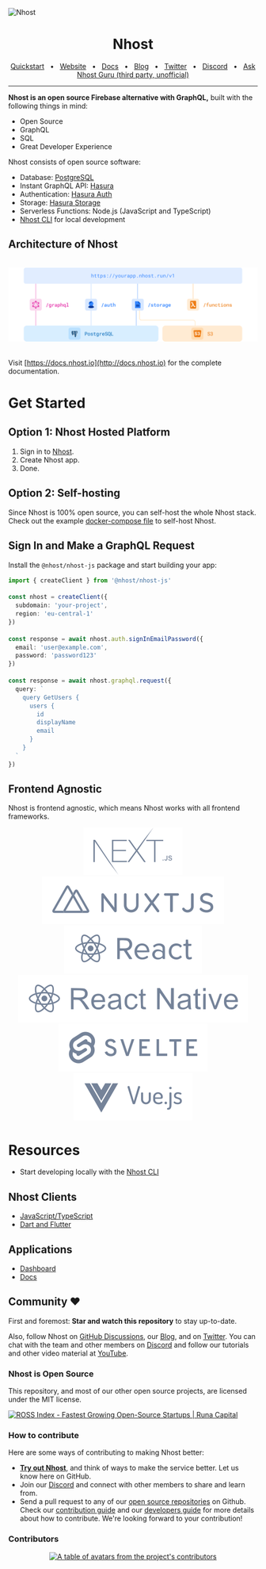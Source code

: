 ![Nhost](https://i.imgur.com/ZenoUlM.png)

<div align="center">

# Nhost

<a href="https://docs.nhost.io/getting-started/overview">Quickstart</a>
<span>&nbsp;&nbsp;•&nbsp;&nbsp;</span>
<a href="http://nhost.io/">Website</a>
<span>&nbsp;&nbsp;•&nbsp;&nbsp;</span>
<a href="https://docs.nhost.io">Docs</a>
<span>&nbsp;&nbsp;•&nbsp;&nbsp;</span>
<a href="https://nhost.io/blog">Blog</a>
<span>&nbsp;&nbsp;•&nbsp;&nbsp;</span>
<a href="https://twitter.com/nhost">Twitter</a>
<span>&nbsp;&nbsp;•&nbsp;&nbsp;</span>
<a href="https://nhost.io/discord">Discord</a>
<span>&nbsp;&nbsp;•&nbsp;&nbsp;</span>
<a href="https://gurubase.io/g/nhost">Ask Nhost Guru (third party, unofficial)</a>
<br />

  <hr />
</div>

**Nhost is an open source Firebase alternative with GraphQL,** built with the following things in mind:

- Open Source
- GraphQL
- SQL
- Great Developer Experience

Nhost consists of open source software:

- Database: [PostgreSQL](https://www.postgresql.org/)
- Instant GraphQL API: [Hasura](https://hasura.io/)
- Authentication: [Hasura Auth](https://github.com/nhost/hasura-auth/)
- Storage: [Hasura Storage](https://github.com/nhost/hasura-storage)
- Serverless Functions: Node.js (JavaScript and TypeScript)
- [Nhost CLI](https://docs.nhost.io/platform/cli/local-development) for local development

## Architecture of Nhost

<div align="center">
  <br />
  <img src="assets/nhost-diagram.png"/>
  <br />
  <br />
</div>

Visit [https://docs.nhost.io](http://docs.nhost.io) for the complete documentation.

# Get Started

## Option 1: Nhost Hosted Platform

1. Sign in to [Nhost](https://app.nhost.io).
2. Create Nhost app.
3. Done.

## Option 2: Self-hosting

Since Nhost is 100% open source, you can self-host the whole Nhost stack. Check out the example [docker-compose file](https://github.com/nhost/nhost/tree/main/examples/docker-compose) to self-host Nhost.

## Sign In and Make a GraphQL Request

Install the `@nhost/nhost-js` package and start building your app:

```ts
import { createClient } from '@nhost/nhost-js'

const nhost = createClient({
  subdomain: 'your-project',
  region: 'eu-central-1'
})

const response = await nhost.auth.signInEmailPassword({
  email: 'user@example.com',
  password: 'password123'
})

const response = await nhost.graphql.request({
  query: `
    query GetUsers {
      users {
        id
        displayName
        email
      }
    }
  `
})
```

## Frontend Agnostic

Nhost is frontend agnostic, which means Nhost works with all frontend frameworks.

<div align="center">
  <a href="https://docs.nhost.io/getting-started/quickstart/nextjs"><img src="assets/nextjs.svg"/></a>
  <a href="https://docs.nhost.io/reference/javascript/nhost-js/nhost-client"><img src="assets/nuxtjs.svg"/></a>
  <a href="https://docs.nhost.io/getting-started/quickstart/react"><img src="assets/react.svg"/></a>
  <a href="https://docs.nhost.io/getting-started/quickstart/reactnative"><img src="assets/react-native.svg"/></a>
  <a href="https://docs.nhost.io/reference/javascript/nhost-js/nhost-client"><img src="assets/svelte.svg"/></a>
  <a href="https://docs.nhost.io/getting-started/quickstart/vue"><img src="assets/vuejs.svg"/></a>
</div>

# Resources

- Start developing locally with the [Nhost CLI](https://docs.nhost.io/platform/cli/local-development)

## Nhost Clients

- [JavaScript/TypeScript](https://docs.nhost.io/reference/javascript/nhost-js/main)
- [Dart and Flutter](https://github.com/nhost/nhost-dart)

## Applications

- [Dashboard](./dashboard)
- [Docs](./docs)

## Community ❤️

First and foremost: **Star and watch this repository** to stay up-to-date.

Also, follow Nhost on [GitHub Discussions](https://github.com/nhost/nhost/discussions), our [Blog](https://nhost.io/blog), and on [Twitter](https://twitter.com/nhostio). You can chat with the team and other members on [Discord](https://discord.com/invite/9V7Qb2U) and follow our tutorials and other video material at [YouTube](https://www.youtube.com/channel/UCJ7irtvV9Y0EQMxpabb6ntg?view_as=subscriber).

### Nhost is Open Source

This repository, and most of our other open source projects, are licensed under the MIT license.

<a href="https://runacap.com/ross-index/" target="_blank" rel="noopener" >
    <img style="width: 260px; height: 56px" src="https://runacap.com/wp-content/uploads/2022/06/ROSS_black_edition_badge.svg" alt="ROSS Index - Fastest Growing Open-Source Startups | Runa Capital" width="260" height="56" />
</a>

### How to contribute

Here are some ways of contributing to making Nhost better:

- **[Try out Nhost](https://docs.nhost.io)**, and think of ways to make the service better. Let us know here on GitHub.
- Join our [Discord](https://discord.com/invite/9V7Qb2U) and connect with other members to share and learn from.
- Send a pull request to any of our [open source repositories](https://github.com/nhost) on Github. Check our [contribution guide](https://github.com/nhost/nhost/blob/main/CONTRIBUTING.md) and our [developers guide](https://github.com/nhost/nhost/blob/main/DEVELOPERS.md) for more details about how to contribute. We're looking forward to your contribution!

### Contributors

<a href="https://github.com/nhost/nhost/graphs/contributors">
  <p align="center">
    <img width="720" src="https://contrib.rocks/image?repo=nhost/nhost" alt="A table of avatars from the project's contributors" />
  </p>
</a>
